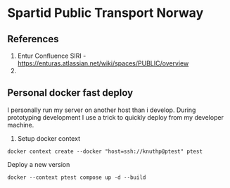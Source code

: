 # Spartid Public Transport Norway


## References
1. Entur Confluence SIRI - <https://enturas.atlassian.net/wiki/spaces/PUBLIC/overview>
1.

## Personal docker fast deploy
I personally run my server on another host than i develop. During prototyping development I use a trick to quickly deploy from my developer machine.

1. Setup docker context
```
docker context create --docker "host=ssh://knuthp@ptest" ptest
```

Deploy a new version
```
docker --context ptest compose up -d --build
```

